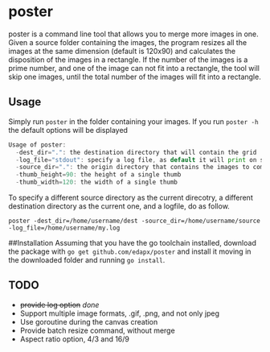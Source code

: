 # poster
poster is a command line tool that allows you to merge more images in one.
Given a source folder containing the images, the program resizes all the images at the same dimension (default is 120x90) and calculates the disposition of the images in a rectangle. If the number of the images is a prime number, and one of the image can not fit into a rectangle, the tool will skip one images, until the total number of the images will fit into a  rectangle.

## Usage
Simply run `poster` in the folder containing your images. If you run `poster -h` the default options will be displayed

```go
Usage of poster:
  -dest_dir=".": the destination directory that will contain the grid
  -log_file="stdout": specify a log file, as default it will print on stdout
  -source_dir=".": the origin directory that contains the images to compose the grid
  -thumb_height=90: the height of a single thumb
  -thumb_width=120: the width of a single thumb
```

To specify a different source directory as the current direcotry, a different destination directory as the current one, and a logfile, do as follow.

`poster -dest_dir=/home/username/dest -source_dir=/home/username/source -log_file=/home/username/my.log` 

##Installation
Assuming that you have the go toolchain installed, download the package with `go get github.com/edapx/poster` and install it moving in the downloaded folder and running `go install`.

## TODO

* ~~provide log option~~ _done_
* Support multiple image formats, .gif, .png, and not only jpeg
* Use goroutine during the canvas creation
* Provide batch resize command, without merge
* Aspect ratio option, 4/3 and 16/9

